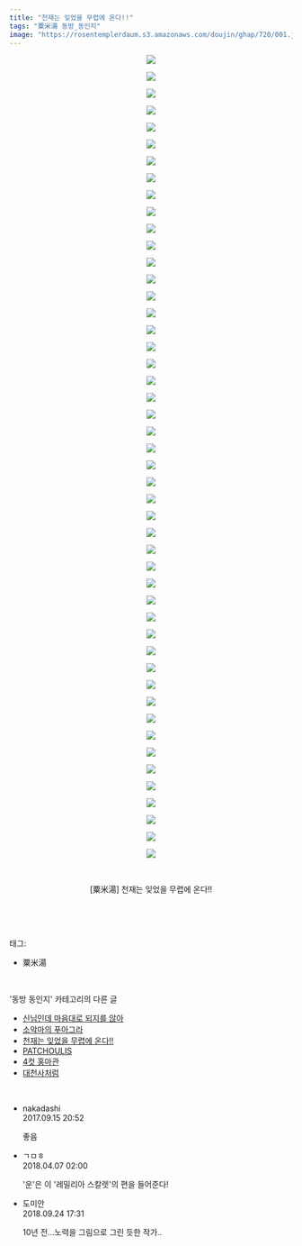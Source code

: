 ```yaml
---
title: "천재는 잊었을 무렵에 온다!!"
tags: "粟米湯 동방_동인지"
image: "https://rosentemplerdaum.s3.amazonaws.com/doujin/ghap/720/001.jpg"
---
```

<div class="article">
<p style="text-align: center; clear: none; float: none;"><img src="{{ site.imgserver10 }}/ghap/720/001.jpg"/></p>
<p style="text-align: center; clear: none; float: none;"><img src="{{ site.imgserver10 }}/ghap/720/002.jpg"/></p>
<p style="text-align: center; clear: none; float: none;"><img src="{{ site.imgserver10 }}/ghap/720/003.jpg"/></p>
<p style="text-align: center; clear: none; float: none;"><img src="{{ site.imgserver10 }}/ghap/720/004.jpg"/></p>
<p style="text-align: center; clear: none; float: none;"><img src="{{ site.imgserver10 }}/ghap/720/005.jpg"/></p>
<p style="text-align: center; clear: none; float: none;"><img src="{{ site.imgserver10 }}/ghap/720/006.jpg"/></p>
<p style="text-align: center; clear: none; float: none;"><img src="{{ site.imgserver10 }}/ghap/720/007.jpg"/></p>
<p style="text-align: center; clear: none; float: none;"><img src="{{ site.imgserver10 }}/ghap/720/008.jpg"/></p>
<p style="text-align: center; clear: none; float: none;"><img src="{{ site.imgserver10 }}/ghap/720/009.jpg"/></p>
<p style="text-align: center; clear: none; float: none;"><img src="{{ site.imgserver10 }}/ghap/720/010.jpg"/></p>
<p style="text-align: center; clear: none; float: none;"><img src="{{ site.imgserver10 }}/ghap/720/011.jpg"/></p>
<p style="text-align: center; clear: none; float: none;"><img src="{{ site.imgserver10 }}/ghap/720/012.jpg"/></p>
<p style="text-align: center; clear: none; float: none;"><img src="{{ site.imgserver10 }}/ghap/720/013.jpg"/></p>
<p style="text-align: center; clear: none; float: none;"><img src="{{ site.imgserver10 }}/ghap/720/014.jpg"/></p>
<p style="text-align: center; clear: none; float: none;"><img src="{{ site.imgserver10 }}/ghap/720/015.jpg"/></p>
<p style="text-align: center; clear: none; float: none;"><img src="{{ site.imgserver10 }}/ghap/720/016.jpg"/></p>
<p style="text-align: center; clear: none; float: none;"><img src="{{ site.imgserver10 }}/ghap/720/017.jpg"/></p>
<p style="text-align: center; clear: none; float: none;"><img src="{{ site.imgserver10 }}/ghap/720/018.jpg"/></p>
<p style="text-align: center; clear: none; float: none;"><img src="{{ site.imgserver10 }}/ghap/720/019.jpg"/></p>
<p style="text-align: center; clear: none; float: none;"><img src="{{ site.imgserver10 }}/ghap/720/020.jpg"/></p>
<p style="text-align: center; clear: none; float: none;"><img src="{{ site.imgserver10 }}/ghap/720/021.jpg"/></p>
<p style="text-align: center; clear: none; float: none;"><img src="{{ site.imgserver10 }}/ghap/720/022.jpg"/></p>
<p style="text-align: center; clear: none; float: none;"><img src="{{ site.imgserver10 }}/ghap/720/023.jpg"/></p>
<p style="text-align: center; clear: none; float: none;"><img src="{{ site.imgserver10 }}/ghap/720/024.jpg"/></p>
<p style="text-align: center; clear: none; float: none;"><img src="{{ site.imgserver10 }}/ghap/720/025.jpg"/></p>
<p style="text-align: center; clear: none; float: none;"><img src="{{ site.imgserver10 }}/ghap/720/026.jpg"/></p>
<p style="text-align: center; clear: none; float: none;"><img src="{{ site.imgserver10 }}/ghap/720/027.jpg"/></p>
<p style="text-align: center; clear: none; float: none;"><img src="{{ site.imgserver10 }}/ghap/720/028.jpg"/></p>
<p style="text-align: center; clear: none; float: none;"><img src="{{ site.imgserver10 }}/ghap/720/029.jpg"/></p>
<p style="text-align: center; clear: none; float: none;"><img src="{{ site.imgserver10 }}/ghap/720/030.jpg"/></p>
<p style="text-align: center; clear: none; float: none;"><img src="{{ site.imgserver10 }}/ghap/720/031.jpg"/></p>
<p style="text-align: center; clear: none; float: none;"><img src="{{ site.imgserver10 }}/ghap/720/032.jpg"/></p>
<p style="text-align: center; clear: none; float: none;"><img src="{{ site.imgserver10 }}/ghap/720/033.jpg"/></p>
<p style="text-align: center; clear: none; float: none;"><img src="{{ site.imgserver10 }}/ghap/720/034.jpg"/></p>
<p style="text-align: center; clear: none; float: none;"><img src="{{ site.imgserver10 }}/ghap/720/035.jpg"/></p>
<p style="text-align: center; clear: none; float: none;"><img src="{{ site.imgserver10 }}/ghap/720/036.jpg"/></p>
<p style="text-align: center; clear: none; float: none;"><img src="{{ site.imgserver10 }}/ghap/720/037.jpg"/></p>
<p style="text-align: center; clear: none; float: none;"><img src="{{ site.imgserver10 }}/ghap/720/038.jpg"/></p>
<p style="text-align: center; clear: none; float: none;"><img src="{{ site.imgserver10 }}/ghap/720/039.jpg"/></p>
<p style="text-align: center; clear: none; float: none;"><img src="{{ site.imgserver10 }}/ghap/720/040.jpg"/></p>
<p style="text-align: center; clear: none; float: none;"><img src="{{ site.imgserver10 }}/ghap/720/041.jpg"/></p>
<p style="text-align: center; clear: none; float: none;"><img src="{{ site.imgserver10 }}/ghap/720/042.jpg"/></p>
<p style="text-align: center; clear: none; float: none;"><img src="{{ site.imgserver10 }}/ghap/720/043.jpg"/></p>
<p style="text-align: center; clear: none; float: none;"><img src="{{ site.imgserver10 }}/ghap/720/044.jpg"/></p>
<p style="text-align: center; clear: none; float: none;"><img src="{{ site.imgserver10 }}/ghap/720/045.jpg"/></p>
<p style="text-align: center; clear: none; float: none;"><img src="{{ site.imgserver10 }}/ghap/720/046.jpg"/></p>
<p style="text-align: center; clear: none; float: none;"><img src="{{ site.imgserver10 }}/ghap/720/047.jpg"/></p>
<p style="text-align: center; clear: none; float: none;"><img src="{{ site.imgserver10 }}/ghap/720/048.jpg"/></p>
<p style="text-align: center; clear: none; float: none;"><br/></p>
<p style="text-align: center; clear: none; float: none;">[粟米湯] 천재는 잊었을 무렵에 온다!!</p>
<p><br/></p>
</div><br/>
<div class="tagTrail">
<p>태그: </p>
<ul>
<li>粟米湯</li>
</ul>
</div><br/>
<div class="another">
<p>'동방 동인지' 카테고리의 다른 글</p>
<ul>
<li><a href="/ghap_722">신님인데 마음대로 되지를 않아</a></li>
<li><a href="/ghap_721">소악마의 푸아그라</a></li>
<li><a href="/ghap_720">천재는 잊었을 무렵에 온다!!</a></li>
<li><a href="/ghap_719">PATCHOULIS</a></li>
<li><a href="/ghap_718">4컷 홍마관</a></li>
<li><a href="/ghap_717">대천사처럼</a></li>
</ul>
</div><br/>
<div class="cb_module cb_fluid">
<div class="cb_wrt cb_profile">
<div class="comment">
<ul>
<li class="cb_thumb_off" id="comment15083744">
<div class="cb_comment_area">
<div class="cb_info_area">
<div class="cb_section">
<span class="cb_nick_name">nakadashi</span>
</div>
<div class="cb_section">
<span class="cb_date">2017.09.15 20:52 </span>
</div>
</div>
<div class="cb_dsc_comment">
<p class="cb_dsc">
											좋음
										</p>
</div>
</div></li>
<li class="cb_thumb_off" id="comment15234722">
<div class="cb_comment_area">
<div class="cb_info_area">
<div class="cb_section">
<span class="cb_nick_name">ㄱㅁㅎ</span>
</div>
<div class="cb_section">
<span class="cb_date">2018.04.07 02:00 </span>
</div>
</div>
<div class="cb_dsc_comment">
<p class="cb_dsc">
											'운'은 이 '레밀리아 스칼렛'의 편을 들어준다!
										</p>
</div>
</div></li>
<li class="cb_thumb_off" id="comment15339057">
<div class="cb_comment_area">
<div class="cb_info_area">
<div class="cb_section">
<span class="cb_nick_name">도미안</span>
</div>
<div class="cb_section">
<span class="cb_date">2018.09.24 17:31 </span>
</div>
</div>
<div class="cb_dsc_comment">
<p class="cb_dsc">
											10년 전...노력을 그림으로 그린 듯한 작가..
										</p>
</div>
</div></li>
</ul>
</div>
</div><!-- commentList close -->
</div><br/>
